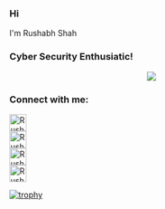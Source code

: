 <!-- welcome message 👋 --> 
### Hi <img src="https://media.giphy.com/media/hvRJCLFzcasrR4ia7z/giphy.gif" width="5px"></h2> I'm Rushabh Shah
 
<h3>Cyber Security Enthusiatic!</h3>  

<!-- retro visitor counter -->  
<p align="center">   
  <img src="https://profile-counter.glitch.me/{user-name}/count.svg" />  
</p>  
<!--Here are some ideas to get you started:

#- 🔭 I’m currently working on ...  -->
🌱 I’m currently pursuing in M.tech CyberSecurity from National Forensic Sciences University

<p align="left"> 
<img src="https://komarev.com/ghpvc/?username=Rushabh2609&label=Views&color=blue&style=plastic" alt="Rushabh2609" />
 </p>

[![Rushabh's github stats](https://github-readme-stats.vercel.app/api?username=Rushabh2609&count_private=true&show_icons=true&theme=radical&hide_rank=false)](https://github.com/anuraghazra/github-readme-stats)

<!-- Connect with me -->  
<h3 align="left">Connect with me:</h3>  
<p align="left">

<a href="https://twitter.com/rushabhshah5216" target="blank"><img align="center" logo=twitter alt="Rushabh2609" height="30" width="30" /></a>  
<a href="https://www.linkedin.com/in/rushabh-shah-83907a1a0/" target="blank"><img align="center" logo=linkedin alt="Rushabh2609" height="30" width="30" /></a>  
<a href="https://www.facebook.com/profile.php?id=100017719209852" target="blank"><img align="center" logo=facebook alt="Rushabh2609" height="30" width="30" /></a>  
<a href="https://www.instagram.com/rushabh_shah1819/" target="blank"><img align="center" logo=instagram alt="Rushabh2609" height="30" width="30" /></a> 

<!-- [![LinkedIn Badge](https://img.shields.io/badge/LinkedIn-Profile-informational?style=flat&logo=linkedin&logoColor=white&color=0D76A8)](https://www.linkedin.com/in/rushabh-shah-83907a1a0/)
[![Twitter Badge](https://img.shields.io/badge/Twitter-Profile-informational?style=flat&logo=twitter&logoColor=white&color=1CA2F1)](https://twitter.com/rushabhshah5216) -->

<!-- - 👯 I’m looking to collaborate on ...
- 🤔 I’m looking for help with ...
- 💬 Ask me about ...
- 📫 How to reach me: ...
- 😄 Pronouns: ...
- ⚡ Fun fact: -->

<!--Profile trophy-->
[![trophy](https://github-profile-trophy.vercel.app/?Rushabh2609=ryo-ma)](https://github.com/ryo-ma/github-profile-trophy)